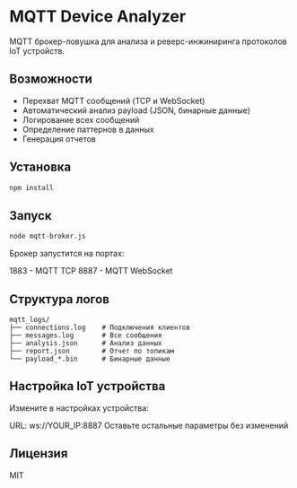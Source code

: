 # MQTT Device Analyzer

MQTT брокер-ловушка для анализа и реверс-инжиниринга протоколов IoT устройств.

## Возможности

- Перехват MQTT сообщений (TCP и WebSocket)
- Автоматический анализ payload (JSON, бинарные данные)
- Логирование всех сообщений
- Определение паттернов в данных
- Генерация отчетов

## Установка

```bash
npm install
```

## Запуск
```bash
node mqtt-broker.js
```

Брокер запустится на портах:

1883 - MQTT TCP
8887 - MQTT WebSocket

## Структура логов
```
mqtt_logs/
├── connections.log    # Подключения клиентов
├── messages.log       # Все сообщения
├── analysis.json      # Анализ данных
├── report.json        # Отчет по топикам
└── payload_*.bin      # Бинарные данные
```

## Настройка IoT устройства
Измените в настройках устройства:

URL: ws://YOUR_IP:8887
Оставьте остальные параметры без изменений

## Лицензия
MIT